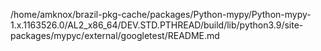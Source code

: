 /home/amknox/brazil-pkg-cache/packages/Python-mypy/Python-mypy-1.x.1163526.0/AL2_x86_64/DEV.STD.PTHREAD/build/lib/python3.9/site-packages/mypyc/external/googletest/README.md